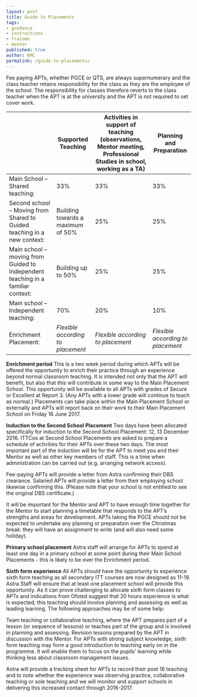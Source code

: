 ```yaml
---
layout: post
title: Guide to Placements
tags:
- guidance
- instructions
- trainee
- mentor
published: true
author: KMC
permalink: /guide-to-placements/
---
```

Fee paying APTs, whether PGCE or QTS, are always supernumerary and the class teacher retains responsibility for the class as they are the employee of the school.  The responsibility for classes therefore reverts to the class teacher when the APT is at the university and the APT is not required to set cover work.

<table>
  <thead>
    <tr>
	  <th></th>
      <th>Supported Teaching</th>
      <th>Activities in support of teaching (observations, Mentor meeting, Professional Studies in school, working as a TA)</th>
      <th>Planning and Preparation</th>
    </tr>
  </thead>
  <tbody>
    <tr>
      <td>Main School – Shared teaching: <strong></td>
      <td>33%</td>
      <td>33%</td>
	  <td>33%</td>
    </tr>
    <tr>
      <td>Second school – Moving from Shared to Guided teaching in a new context: <strong></strong></td>
      <td>Building towards a maximum of 50%</td>
      <td>25%</td>
	  <td>25%</td>
    </tr>
    <tr>
      <td>Main school – moving from Guided to Independent teaching in a familiar context: <strong></strong></td>
      <td>Building up to 50%</td>
      <td>25%</td>
	  <td>25%</td>
    </tr>
    <tr>
      <td>Main school – Independent teaching: <strong></strong></td>
      <td>70%</td>
      <td>20%</td>
	  <td>10%</td>
    </tr>
    <tr>
      <td>Enrichment Placement: <strong></strong></td>
      <td><em>Flexible according to placement</em></td>
      <td><em>Flexible according to placement</em></td>
	  <td><em>Flexible according to placement</em></td>
    </tr>
  </tbody>
</table>

<strong>Enrichment period</strong>
This is a two week period during which APTs will be offered the opportunity to enrich their practice through an experience beyond normal classroom teaching. It is intended not only that the APT will benefit, but also that this will contribute in some way to the Main Placement School. This opportunity will be available to all APTs with grades of Secure or Excellent at Report 3. (Any APTs with a lower grade will continue to teach as normal.) 
Placements can take place within the Main Placement School or externally and APTs will report back on their work to their Main Placement School on Friday 16 June 2017. 

<strong>Induction to the Second School Placement</strong>
Two days have been allocated specifically for induction to the Second School Placement: 12, 13 December 2016. ITTCos at Second School Placements are asked to prepare a schedule of activities for their APTs over these two days. The most important part of the induction will be for the APT to meet you and their Mentor as well as other key members of staff. This is a time when administration can be carried out (e.g. arranging network access). 

Fee-paying APTs will provide a letter from Astra confirming their DBS clearance. Salaried APTs will provide a letter from their employing school likewise confirming this. (Please note that your school is not entitled to see the original DBS certificate.) 

It will be important for the Mentor and APT to have enough time together for the Mentor to start planning a timetable that responds to the APT’s strengths and areas for development. 
APTs taking the PGCE should not be expected to undertake any planning or preparation over the Christmas break: they will have an assignment to write (and will also need some holiday). 

<strong>Primary school placement</strong>
Astra staff will arrange for APTs to spend at least one day in a primary school at some point during their Main School Placements - this is likely to be over the Enrichment period. 

<strong>Sixth form experience</strong>
All APTs should have the opportunity to experience sixth form teaching as all secondary ITT courses are now designed as 11-19. Astra Staff will ensure that at least one placement school will provide this opportunity. As it can prove challenging to allocate sixth form classes to APTs and indications from Ofsted suggest that 20 hours experience is what is expected; this teaching should involve planning and assessing as well as leading learning. The following approaches may be of some help:

Team teaching or collaborative teaching, where the APT prepares part of a lesson (or sequence of lessons) or teaches part of the group and is involved in planning and assessing. 
Revision lessons prepared by the APT in discussion with the Mentor. 
For APTs with strong subject knowledge, sixth form teaching may form a good introduction to teaching early on in the programme. It will enable them to focus on the pupils’ learning while thinking less about classroom management issues. 

Astra will provide a tracking sheet for APTs to record their post 16 teaching and to note whether the experience was observing practice, collaborative teaching or sole teaching and we will monitor and support schools in delivering this increased contact through 2016-2017.

